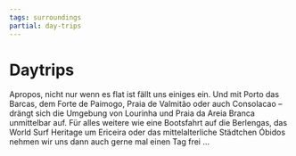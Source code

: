 ```yaml
---
tags: surroundings
partial: day-trips
---
```


# Daytrips

Apropos, nicht nur wenn es flat ist fällt uns einiges ein. Und mit Porto das Barcas, dem Forte de Paimogo, Praia de Valmitão oder auch Consolacao – drängt sich die Umgebung von Lourinha und Praia da Areia Branca unmittelbar auf. Für alles weitere wie eine Bootsfahrt auf die Berlengas, das World Surf Heritage um Ericeira oder das mittelalterliche Städtchen Óbidos nehmen wir uns dann auch gerne mal einen Tag frei …
